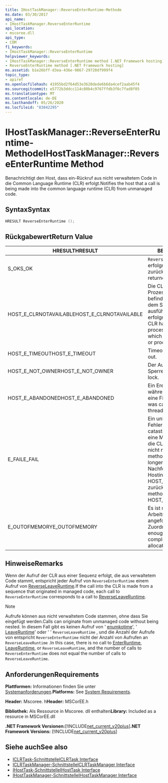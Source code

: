 ```yaml
---
title: IHostTaskManager::ReverseEnterRuntime-Methode
ms.date: 03/30/2017
api_name:
- IHostTaskManager.ReverseEnterRuntime
api_location:
- mscoree.dll
api_type:
- COM
f1_keywords:
- IHostTaskManager::ReverseEnterRuntime
helpviewer_keywords:
- IHostTaskManager::ReverseEnterRuntime method [.NET Framework hosting]
- ReverseEnterRuntime method [.NET Framework hosting]
ms.assetid: b1e26bff-d3ea-436e-9867-29720df999f4
topic_type:
- apiref
ms.openlocfilehash: 41955bd2f64d53e3620dede6b6da4cef2aab45f4
ms.sourcegitcommit: e5772b3ddcc114c80b4c9767ffdb3f6c7fad8f05
ms.translationtype: MT
ms.contentlocale: de-DE
ms.lasthandoff: 05/26/2020
ms.locfileid: "83842295"
---
```

# <a name="ihosttaskmanagerreverseenterruntime-method"></a><span data-ttu-id="b7500-102">IHostTaskManager::ReverseEnterRuntime-Methode</span><span class="sxs-lookup"><span data-stu-id="b7500-102">IHostTaskManager::ReverseEnterRuntime Method</span></span>
<span data-ttu-id="b7500-103">Benachrichtigt den Host, dass ein-Rückruf aus nicht verwaltetem Code in die Common Language Runtime (CLR) erfolgt.</span><span class="sxs-lookup"><span data-stu-id="b7500-103">Notifies the host that a call is being made into the common language runtime (CLR) from unmanaged code.</span></span>  
  
## <a name="syntax"></a><span data-ttu-id="b7500-104">Syntax</span><span class="sxs-lookup"><span data-stu-id="b7500-104">Syntax</span></span>  
  
```cpp  
HRESULT ReverseEnterRuntime ();  
```  
  
## <a name="return-value"></a><span data-ttu-id="b7500-105">Rückgabewert</span><span class="sxs-lookup"><span data-stu-id="b7500-105">Return Value</span></span>  
  
|<span data-ttu-id="b7500-106">HRESULT</span><span class="sxs-lookup"><span data-stu-id="b7500-106">HRESULT</span></span>|<span data-ttu-id="b7500-107">BESCHREIBUNG</span><span class="sxs-lookup"><span data-stu-id="b7500-107">Description</span></span>|  
|-------------|-----------------|  
|<span data-ttu-id="b7500-108">S_OK</span><span class="sxs-lookup"><span data-stu-id="b7500-108">S_OK</span></span>|<span data-ttu-id="b7500-109">`ReverseEnterRuntime`wurde erfolgreich zurückgegeben.</span><span class="sxs-lookup"><span data-stu-id="b7500-109">`ReverseEnterRuntime` returned successfully.</span></span>|  
|<span data-ttu-id="b7500-110">HOST_E_CLRNOTAVAILABLE</span><span class="sxs-lookup"><span data-stu-id="b7500-110">HOST_E_CLRNOTAVAILABLE</span></span>|<span data-ttu-id="b7500-111">Die CLR wurde nicht in einen Prozess geladen, oder die CLR befindet sich in einem Zustand, in dem Sie verwalteten Code nicht ausführen oder den-Befehl nicht erfolgreich verarbeiten kann.</span><span class="sxs-lookup"><span data-stu-id="b7500-111">The CLR has not been loaded into a process, or the CLR is in a state in which it cannot run managed code or process the call successfully.</span></span>|  
|<span data-ttu-id="b7500-112">HOST_E_TIMEOUT</span><span class="sxs-lookup"><span data-stu-id="b7500-112">HOST_E_TIMEOUT</span></span>|<span data-ttu-id="b7500-113">Timeout des Aufrufes.</span><span class="sxs-lookup"><span data-stu-id="b7500-113">The call timed out.</span></span>|  
|<span data-ttu-id="b7500-114">HOST_E_NOT_OWNER</span><span class="sxs-lookup"><span data-stu-id="b7500-114">HOST_E_NOT_OWNER</span></span>|<span data-ttu-id="b7500-115">Der Aufrufer ist nicht Besitzer der Sperre.</span><span class="sxs-lookup"><span data-stu-id="b7500-115">The caller does not own the lock.</span></span>|  
|<span data-ttu-id="b7500-116">HOST_E_ABANDONED</span><span class="sxs-lookup"><span data-stu-id="b7500-116">HOST_E_ABANDONED</span></span>|<span data-ttu-id="b7500-117">Ein Ereignis wurde abgebrochen, während ein blockierter Thread oder eine Fiber darauf wartete.</span><span class="sxs-lookup"><span data-stu-id="b7500-117">An event was canceled while a blocked thread or fiber was waiting on it.</span></span>|  
|<span data-ttu-id="b7500-118">E_FAIL</span><span class="sxs-lookup"><span data-stu-id="b7500-118">E_FAIL</span></span>|<span data-ttu-id="b7500-119">Ein unbekannter schwerwiegender Fehler ist aufgetreten.</span><span class="sxs-lookup"><span data-stu-id="b7500-119">An unknown catastrophic failure occurred.</span></span> <span data-ttu-id="b7500-120">Wenn eine Methode E_FAIL zurückgibt, ist die CLR innerhalb des Prozesses nicht mehr verwendbar.</span><span class="sxs-lookup"><span data-stu-id="b7500-120">When a method returns E_FAIL, the CLR is no longer usable within the process.</span></span> <span data-ttu-id="b7500-121">Nachfolgende Aufrufe von Hostingmethoden geben HOST_E_CLRNOTAVAILABLE zurück.</span><span class="sxs-lookup"><span data-stu-id="b7500-121">Subsequent calls to hosting methods return HOST_E_CLRNOTAVAILABLE.</span></span>|  
|<span data-ttu-id="b7500-122">E_OUTOFMEMORY</span><span class="sxs-lookup"><span data-stu-id="b7500-122">E_OUTOFMEMORY</span></span>|<span data-ttu-id="b7500-123">Es ist nicht genügend Arbeitsspeicher verfügbar, um die angeforderte Ressourcen Zuordnung abzuschließen.</span><span class="sxs-lookup"><span data-stu-id="b7500-123">Not enough memory is available to complete the requested resource allocation.</span></span>|  
  
## <a name="remarks"></a><span data-ttu-id="b7500-124">Hinweise</span><span class="sxs-lookup"><span data-stu-id="b7500-124">Remarks</span></span>  
 <span data-ttu-id="b7500-125">Wenn der Aufruf der CLR aus einer Sequenz erfolgt, die aus verwaltetem Code stammt, entspricht jeder Aufruf von `ReverseEnterRuntime` einem Aufruf von [ReverseLeaveRuntime](ihosttaskmanager-reverseleaveruntime-method.md).</span><span class="sxs-lookup"><span data-stu-id="b7500-125">If the call into the CLR is made from a sequence that originated in managed code, each call to `ReverseEnterRuntime` corresponds to a call to [ReverseLeaveRuntime](ihosttaskmanager-reverseleaveruntime-method.md).</span></span>  
  
> [!NOTE]
> <span data-ttu-id="b7500-126">Aufrufe können aus nicht verwaltetem Code stammen, ohne dass Sie eingefügt werden.</span><span class="sxs-lookup"><span data-stu-id="b7500-126">Calls can originate from unmanaged code without being nested.</span></span> <span data-ttu-id="b7500-127">In diesem Fall gibt es keinen Aufruf von ' [enumkotime](../../../../docs/framework/unmanaged-api/hosting/ihosttaskmanager-enterruntime-method.md)', ' [LeaveRuntime](ihosttaskmanager-leaveruntime-method.md)' oder ' ' `ReverseLeaveRuntime` , und die Anzahl der Aufrufe von entspricht `ReverseEnterRuntime` nicht der Anzahl von Aufrufen an `ReverseLeaveRuntime` .</span><span class="sxs-lookup"><span data-stu-id="b7500-127">In this case, there is no call to [EnterRuntime](../../../../docs/framework/unmanaged-api/hosting/ihosttaskmanager-enterruntime-method.md), [LeaveRuntime](ihosttaskmanager-leaveruntime-method.md), or `ReverseLeaveRuntime`, and the number of calls to `ReverseEnterRuntime` does not equal the number of calls to `ReverseLeaveRuntime`.</span></span>  
  
## <a name="requirements"></a><span data-ttu-id="b7500-128">Anforderungen</span><span class="sxs-lookup"><span data-stu-id="b7500-128">Requirements</span></span>  
 <span data-ttu-id="b7500-129">**Plattformen:** Informationen finden Sie unter [Systemanforderungen](../../get-started/system-requirements.md).</span><span class="sxs-lookup"><span data-stu-id="b7500-129">**Platforms:** See [System Requirements](../../get-started/system-requirements.md).</span></span>  
  
 <span data-ttu-id="b7500-130">**Header:** Mscoree. h</span><span class="sxs-lookup"><span data-stu-id="b7500-130">**Header:** MSCorEE.h</span></span>  
  
 <span data-ttu-id="b7500-131">**Bibliothek:** Als Ressource in Mscoree. dll enthalten</span><span class="sxs-lookup"><span data-stu-id="b7500-131">**Library:** Included as a resource in MSCorEE.dll</span></span>  
  
 <span data-ttu-id="b7500-132">**.NET Framework Versionen:**[!INCLUDE[net_current_v20plus](../../../../includes/net-current-v20plus-md.md)]</span><span class="sxs-lookup"><span data-stu-id="b7500-132">**.NET Framework Versions:** [!INCLUDE[net_current_v20plus](../../../../includes/net-current-v20plus-md.md)]</span></span>  
  
## <a name="see-also"></a><span data-ttu-id="b7500-133">Siehe auch</span><span class="sxs-lookup"><span data-stu-id="b7500-133">See also</span></span>

- [<span data-ttu-id="b7500-134">ICLRTask-Schnittstelle</span><span class="sxs-lookup"><span data-stu-id="b7500-134">ICLRTask Interface</span></span>](iclrtask-interface.md)
- [<span data-ttu-id="b7500-135">ICLRTaskManager-Schnittstelle</span><span class="sxs-lookup"><span data-stu-id="b7500-135">ICLRTaskManager Interface</span></span>](iclrtaskmanager-interface.md)
- [<span data-ttu-id="b7500-136">IHostTask-Schnittstelle</span><span class="sxs-lookup"><span data-stu-id="b7500-136">IHostTask Interface</span></span>](ihosttask-interface.md)
- [<span data-ttu-id="b7500-137">IHostTaskManager-Schnittstelle</span><span class="sxs-lookup"><span data-stu-id="b7500-137">IHostTaskManager Interface</span></span>](ihosttaskmanager-interface.md)
